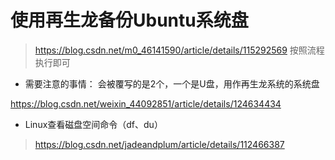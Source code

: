 # 使用再生龙备份Ubuntu系统盘
> https://blog.csdn.net/m0_46141590/article/details/115292569
按照流程执行即可

- 需要注意的事情：
会被覆写的是2个，一个是U盘，用作再生龙系统的系统盘

https://blog.csdn.net/weixin_44092851/article/details/124634434
- Linux查看磁盘空间命令（df、du）
> https://blog.csdn.net/jadeandplum/article/details/112466387
